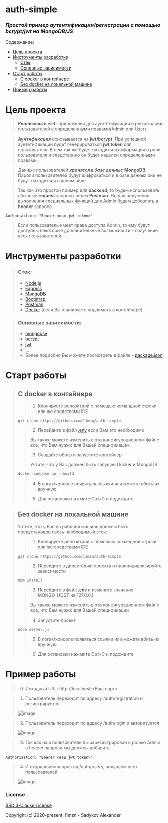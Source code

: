 # auth-simple
### *Простой пример аутентификации/регистрации с помощью bcrypt/jwt на MongoDB/JS*
Содержание:
- [Цель проекта](https://github.com/l1msn/auth-simple/new/master?readme=1#%D1%86%D0%B5%D0%BB%D1%8C-%D0%BF%D1%80%D0%BE%D0%B5%D0%BA%D1%82%D0%B0)
- [Инструменты разработки](https://github.com/l1msn/auth-simple/new/master?readme=1#%D0%B8%D0%BD%D1%81%D1%82%D1%80%D1%83%D0%BC%D0%B5%D0%BD%D1%82%D1%8B-%D1%80%D0%B0%D0%B7%D1%80%D0%B0%D0%B1%D0%BE%D1%82%D0%BA%D0%B8)
  - [Стек](https://github.com/l1msn/auth-simple/new/master?readme=1#%D1%81%D1%82%D0%B5%D0%BA)
  - [Основные зависимости](https://github.com/l1msn/auth-simple/new/master?readme=1#%D0%BE%D1%81%D0%BD%D0%BE%D0%B2%D0%BD%D1%8B%D0%B5-%D0%B7%D0%B0%D0%B2%D0%B8%D1%81%D0%B8%D0%BC%D0%BE%D1%81%D1%82%D0%B8)
- [Старт работы](https://github.com/l1msn/auth-simple/new/master?readme=1#c%D1%82%D0%B0%D1%80%D1%82-%D1%80%D0%B0%D0%B1%D0%BE%D1%82%D1%8B)
  - [C docker в контейнере](https://github.com/l1msn/auth-simple/new/master?readme=1#c-docker-%D0%B2-%D0%BA%D0%BE%D0%BD%D1%82%D0%B5%D0%B9%D0%BD%D0%B5%D1%80%D0%B5)
  - [Без docker на локальной машине](https://github.com/l1msn/auth-simple/new/master?readme=1#%D0%B1%D0%B5%D0%B7-docker-%D0%BD%D0%B0-%D0%BB%D0%BE%D0%BA%D0%B0%D0%BB%D1%8C%D0%BD%D0%BE%D0%B9-%D0%BC%D0%B0%D1%88%D0%B8%D0%BD%D0%B5)
- [Пример работы](https://github.com/l1msn/auth-simple/new/master?readme=1#%D0%BF%D1%80%D0%B8%D0%BC%D0%B5%D1%80-%D1%80%D0%B0%D0%B1%D0%BE%D1%82%D1%8B)
 # Цель проекта
> ***Реализовать*** web-приложения для аунтетификации и регистрации пользователей с определенными правами(Admin или User).
 
> ***Аунтификация***  основывается на **jwt/bcrypt**.
> При успешной аунтетификации будет генерироваться **jwt token** для пользователя.
> В нем так же будет находиться информация о роли пользователя и следственно он будет наделен определенными правами.
 
> Данные пользователей ***хранятся в базе данные*** **MongoDB**.
> Пароли пользователей будут шифроваться и в базе данных они не будут находиться в явном виде.
 
> Так как это простой пример для **backend**, то будем использовать обычные **request** запросы через **Postman**.
> Но для получения выполнения специальных функций для Admin будем добавлять в **header** запроса 
```
Authoriaztion: "Bearer <ваш jwt token>"
```
> Если пользователь имеет права доступа Admin, то ему будут доступны некоторые дополнительные возможности - получение всех пользователей.

# Инструменты разработки
> ### Стек:
> - [Node.js](https://nodejs.org/en/)
> - [Express](http://expressjs.com)
> - [MongoDB](https://www.mongodb.com)
> - [Bootstrap](https://getbootstrap.com)
> - [Postman](https://www.postman.com)
> - [Docker](https://www.docker.com) (если Вы планируете поднимать в контейнере)
 
> ### Основные зависимости:
> - [mongoose](https://mongoosejs.com)
> - [bcrypt](https://www.npmjs.com/package/bcrypt)
> - [jwt](https://www.npmjs.com/package/jsonwebtoken)
> - ...
> - Более подробно Вы можете посмотреть в файле - [package.json](https://github.com/l1msn/auth-simple/blob/master/package.json)

# Cтарт работы
> ## **C docker в контейнере**
>
> > 1. Клонируете репозитрий с помощью командной строки или же средствами IDE
>```git
> git clone https://github.com/l1msn/auth-simple
>```
>
> > 2. Перейдите в файл [.env](https://github.com/l1msn/auth-simple/blob/master/.env) если Вам это необходимо
> >
> > Вы также можете изменить в это конфигурационном файле все, что Вам нужно для Вашей спецификации
>
> > 3. Создайте образ и запустите контейнер
> > 
> > Учтите, что у Вас должен быть запущен Docker и MongoDB
> ```js
> docker-compose up --build
> ```
> 
> > 4. В логах\консоле появяться ссылки или можете вбить их вручную
>
> > 5. Для остановки нажмите Ctrl+C и подождите

> ## **Без docker на локальной машине**
>
> Учтите, что у Вас на рабочей машине должны быть предустановлен весь необходимый стек:
> > 1. Клонируете репозитрий с помощью командной строки или же средствами IDE
>```git
> git clone https://github.com/l1msn/auth-simple
>```
>
> > 2. Перейдите в директорию проекта и проинициализируйте зависимости
>```js
> npm install
>```
> > 3. Перейдите в файл [.env](https://github.com/l1msn/auth-simple/blob/master/.env) и измените значение MONGO_HOST на 127.0.0.1
> >
> > Вы также можете изменить в это конфигурационном файле все, что Вам нужно для Вашей спецификации
>
> > 4. Запустите проект
> ```js
> node server.js
> ```
> > 5. В логах\консоле появяться ссылки или можете вбить их вручную
>
> > 6. Для остановки нажмите Ctrl+C и подождите

# Пример работы 
> 0. Исходный URL: http://localhost:<Ваш порт>
 
> 1. Пользователь переходит по адресу /auth/registration и регистрируется
>
> ![image](https://user-images.githubusercontent.com/64272568/171844057-4c7d0aeb-fb01-474a-88e0-b9f95fdb9302.png)
 
> 2. Пользователь переходит по адресу /auth/login и авторизуется
>
> ![image](https://user-images.githubusercontent.com/64272568/171845207-ca901ab8-c684-4a0a-a8ff-0c7e343025f7.png)
 
> 3. Так как наш пользователь бы зарегистрирован с ролью Admin в header запроса мы должны добавить 
```
Authoriaztion: "Bearer <ваш jwt token>"
```
> 4. И отправляем запрос на /auth/users, получаем всех пользователей
>
> ![image](https://user-images.githubusercontent.com/64272568/171846260-d586609a-2e41-4cdc-9b13-fa75396790f1.png)

### License

[BSD 3-Clause License](https://opensource.org/licenses/BSD-3-Clause)

Copyright (c) 2020-present, l1msn - Sadykov Alexander

